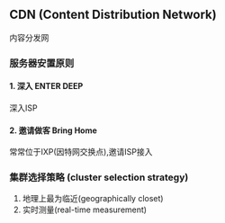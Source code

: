 ## CDN (Content Distribution Network)
内容分发网
### 服务器安置原则
#### 1. 深入 ENTER DEEP
深入ISP
#### 2. 邀请做客 Bring Home
常常位于IXP(因特网交换点),邀请ISP接入
### 集群选择策略 (cluster selection strategy)
1. 地理上最为临近(geographically closet)
2. 实时测量(real-time measurement)